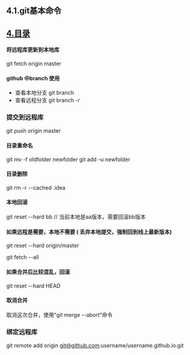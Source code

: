 ## 4.1.git基本命令 

## [4.目录](./README.md)

#### 将远程库更新到本地库 

git fetch origin master


#### github 中branch 使用  

- 查看本地分支 
git branch 
- 查看远程分支 
git branch -r 

### 提交到远程库 

git push origin master 

#### 目录重命名 

git mv -f oldfolder newfolder
git add -u newfolder  

#### 目录删除 

git rm -r --cached .idea 

#### 本地回滚 

git reset --hard bb // 当前本地是aa版本，需要回滚bb版本 

#### 如果远程是需要，本地不需要 ( 丢弃本地提交，强制回到线上最新版本)

git reset --hard origin/master  


git fetch --all

#### 如果合并后比较混乱，回滚 

git reset --hard HEAD 

#### 取消合并 

取消这次合并，使用“git merge --abort”命令 


### 绑定远程库 

git remote add origin git@github.com:username/username.github.io.git
 
 